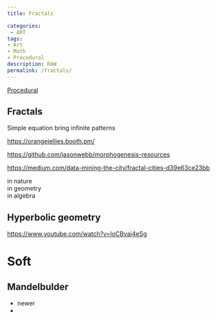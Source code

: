 ```yaml
---
title: Fractals

categories:
 - ART
tags:
- Art
- Math
- Procedural
description: RAW
permalink: /fractals/
---
```


[Procedural](/procedural/)


## Fractals
Simple equation bring infinite patterns

https://orangejellies.booth.pm/

https://github.com/jasonwebb/morphogenesis-resources

https://medium.com/data-mining-the-city/fractal-cities-d39e63ce23bb

in nature  
in geometry   
in algebra   



## Hyperbolic geometry



https://www.youtube.com/watch?v=loCBvaj4eSg


# Soft

## Mandelbulder
- newer
-
